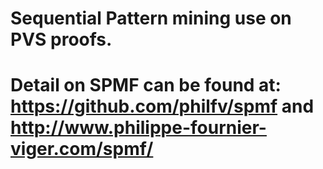 # Sequential Pattern mining use on PVS proofs. 
# Detail on SPMF can be found at: https://github.com/philfv/spmf and http://www.philippe-fournier-viger.com/spmf/
